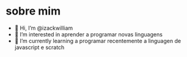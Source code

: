 # sobre mim
- 👋 Hi, I’m @izackwilliam
- 👀 I’m interested in  aprender a programar novas linguagens
- 🌱 I’m currently learning  a programar recentemente  a linguagen de javascript e scratch

